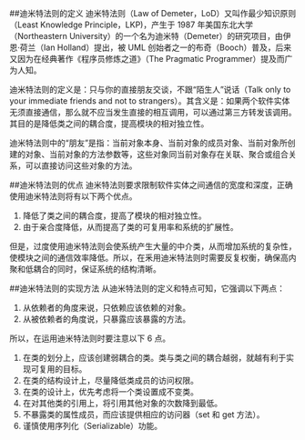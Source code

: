 ##迪米特法则的定义
迪米特法则（Law of Demeter，LoD）又叫作最少知识原则（Least Knowledge Principle，LKP)，产生于 1987 年美国东北大学（Northeastern University）的一个名为迪米特（Demeter）的研究项目，由伊恩·荷兰（Ian Holland）提出，被 UML 创始者之一的布奇（Booch）普及，后来又因为在经典著作《程序员修炼之道》（The Pragmatic Programmer）提及而广为人知。

迪米特法则的定义是：只与你的直接朋友交谈，不跟“陌生人”说话（Talk only to your immediate friends and not to strangers）。其含义是：如果两个软件实体无须直接通信，那么就不应当发生直接的相互调用，可以通过第三方转发该调用。其目的是降低类之间的耦合度，提高模块的相对独立性。

迪米特法则中的“朋友”是指：当前对象本身、当前对象的成员对象、当前对象所创建的对象、当前对象的方法参数等，这些对象同当前对象存在关联、聚合或组合关系，可以直接访问这些对象的方法。

##迪米特法则的优点
迪米特法则要求限制软件实体之间通信的宽度和深度，正确使用迪米特法则将有以下两个优点。  
1. 降低了类之间的耦合度，提高了模块的相对独立性。  
2. 由于亲合度降低，从而提高了类的可复用率和系统的扩展性。  

但是，过度使用迪米特法则会使系统产生大量的中介类，从而增加系统的复杂性，使模块之间的通信效率降低。所以，在釆用迪米特法则时需要反复权衡，确保高内聚和低耦合的同时，保证系统的结构清晰。

##迪米特法则的实现方法
从迪米特法则的定义和特点可知，它强调以下两点：  
1. 从依赖者的角度来说，只依赖应该依赖的对象。  
2. 从被依赖者的角度说，只暴露应该暴露的方法。  

所以，在运用迪米特法则时要注意以下 6 点。  
1. 在类的划分上，应该创建弱耦合的类。类与类之间的耦合越弱，就越有利于实现可复用的目标。  
2. 在类的结构设计上，尽量降低类成员的访问权限。  
3. 在类的设计上，优先考虑将一个类设置成不变类。  
4. 在对其他类的引用上，将引用其他对象的次数降到最低。  
5. 不暴露类的属性成员，而应该提供相应的访问器（set 和 get 方法）。  
6. 谨慎使用序列化（Serializable）功能。  